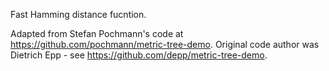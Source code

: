 Fast Hamming distance fucntion.

Adapted from Stefan Pochmann's code at https://github.com/pochmann/metric-tree-demo. Original code author was Dietrich Epp - see https://github.com/depp/metric-tree-demo.